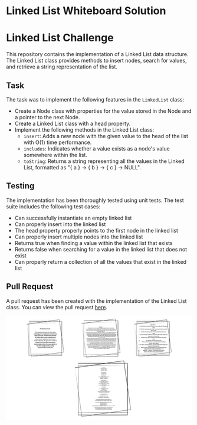 # Linked List Whiteboard Solution
# Linked List Challenge

This repository contains the implementation of a Linked List data structure. The Linked List class provides methods to insert nodes, search for values, and retrieve a string representation of the list.

## Task

The task was to implement the following features in the `LinkedList` class:

- Create a Node class with properties for the value stored in the Node and a pointer to the next Node.
- Create a Linked List class with a head property.
- Implement the following methods in the Linked List class:
  - `insert`: Adds a new node with the given value to the head of the list with O(1) time performance.
  - `includes`: Indicates whether a value exists as a node's value somewhere within the list.
  - `toString`: Returns a string representing all the values in the Linked List, formatted as "{ a } -> { b } -> { c } -> NULL".

## Testing

The implementation has been thoroughly tested using unit tests. The test suite includes the following test cases:

- Can successfully instantiate an empty linked list
- Can properly insert into the linked list
- The head property properly points to the first node in the linked list
- Can properly insert multiple nodes into the linked list
- Returns true when finding a value within the linked list that exists
- Returns false when searching for a value in the linked list that does not exist
- Can properly return a collection of all the values that exist in the linked list


## Pull Request

A pull request has been created with the implementation of the Linked List class. You can view the pull request [here](https://github.com/NSALAA9/data-structures-and-algorithms/pull/6).








![Alt text](LINKEDLIST.png)
